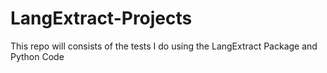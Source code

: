 # LangExtract-Projects
This repo will consists of the tests I do using the LangExtract Package and Python Code
